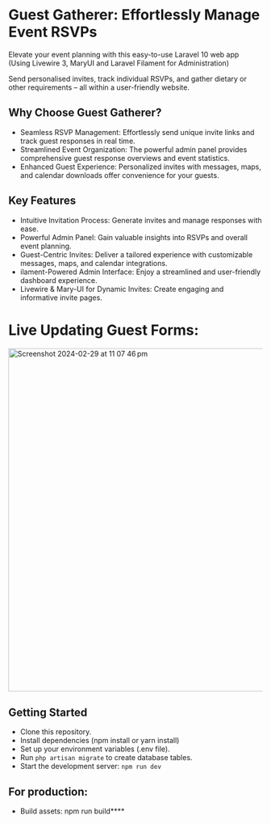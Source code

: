 # Guest Gatherer: Effortlessly Manage Event RSVPs

Elevate your event planning with this easy-to-use Laravel 10 web app (Using Livewire 3, MaryUI and Laravel Filament for Administration)

Send personalised invites, track individual RSVPs, and gather dietary or other requirements – all within a user-friendly website.

## Why Choose Guest Gatherer?

- Seamless RSVP Management: Effortlessly send unique invite links and track guest responses in real time.
- Streamlined Event Organization: The powerful admin panel provides comprehensive guest response overviews and event statistics.
- Enhanced Guest Experience: Personalized invites with messages, maps, and calendar downloads offer convenience for your guests.

## Key Features

- Intuitive Invitation Process: Generate invites and manage responses with ease.
- Powerful Admin Panel: Gain valuable insights into RSVPs and overall event planning.
- Guest-Centric Invites: Deliver a tailored experience with customizable messages, maps, and calendar integrations.
- ilament-Powered Admin Interface: Enjoy a streamlined and user-friendly dashboard experience.
- Livewire & Mary-UI for Dynamic Invites: Create engaging and informative invite pages.

# Live Updating Guest Forms:

<img width="679" alt="Screenshot 2024-02-29 at 11 07 46 pm" src="https://github.com/ajdunn2/guest-gatherer/assets/9711573/8f1f18b5-8379-46d3-acbf-16a00cd2c547">

## Getting Started

- Clone this repository.
- Install dependencies (npm install or yarn install)
- Set up your environment variables (.env file).
- Run `php artisan migrate` to create database tables.
- Start the development server: `npm run dev`

## For production:

- Build assets: npm run build****
